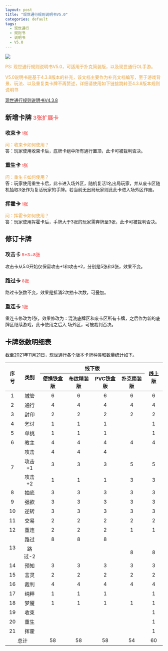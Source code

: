 ```yaml
---
layout: post
title: "现世通行规则说明书V5.0"
categories: default
tags: 
  - 现世通行
  - 规则书
  - 说明书
  - V5.0
---
```


<style>
center {text-align: center;}
.color1 {color: #67C23A;}
.color2 {color: #E6A23C;}
.color3 {color: grey;}
.color4 {color: #F56C6C;}
red {color: #E6A23C;display: block;}
green {color: green}
</style>


<img src="http://louislee92.com/img/xstx/card4.png"/>



<red>PS: 现世通行规则说明书V5.0，可适用于扑克简装版，以及现世通行OL手游。</red>

<red>V5.0说明书是基于4.3.8版本的补充，该文档主要作为补充文档编写，至于游戏背景、玩法、以及重复类卡牌不再赘述，详细请使用如下链接跳转至4.3.8版本规则说明书</red>

[现世通行规则说明书V4.3.8](http://louislee92.com/default/2021/05/05/xstx-rules-4.3.8.html)



## 新增卡牌 <small class="color4">3张扩展卡</small>

### 收束卡 <small class="color4">1张</small>

<red>问：收束卡如何使用？</red>
答：玩家使用收束卡后，底牌卡组中所有通行置顶，此卡可被裁判否决。

### 重生卡 <small class="color4">1张</small>

<red>问：重生卡如何使用？</red>
答：玩家使用重生卡后，此卡进入场外区，随机复活1名出局玩家，并从废卡区随机抽取3张作为复活玩家的手牌。若当前无出局玩家则此此卡进入场外区作废。

### 挥霍卡 <small class="color4">1张</small>

<red>问：挥霍卡如何使用？</red>
答：玩家使用挥霍卡后，手牌大于3张的玩家需弃牌至3张，此卡可被裁判否决。



## 修订卡牌

### 攻击卡 <small class="color4">5+3=8张</small>

攻击卡从5.0开始仅保留攻击+1和攻击+2，分别是5张和3张，效果不变。

### 路过卡  <small class="color4">8张</small>

路过卡张数不变，效果是抵消2次抽卡次数，可叠加。

### 重连卡 <small class="color4">1张</small>

重连卡修改为1张，效果修改为：混洗底牌区和废卡区所有卡牌，之后作为新的底牌区继续游戏，此卡使用之后入 场外区，可被裁判否决。



## 卡牌张数明细表

截至2021年11月21日，现世通行各个版本卡牌种类和数量统计如下。


<table style="width: 100%;text-align:center;">
<thead>
<tr><th rowspan="2">序号</th><th rowspan="2">类别</th><th  colspan="4">线下版</th><th rowspan="2">线上版</th></tr>

<tr><th>便携铁盒版</th><th>布纹精装版</th><th>PVC铁盒版</th><th>扑克简装版</th></tr>
</thead>
<tbody>
<tr><td>1</td><td>城管</td><td>6</td><td>6</td><td>6</td><td>6</td><td>6</td></tr>
<tr><td>2</td><td>通行</td><td>4</td><td>4</td><td>4</td><td>4</td><td>4</td></tr>
<tr><td>3</td><td>封印</td><td>2</td><td>2</td><td>2</td><td>2</td><td>2</td></tr>
<tr><td>4</td><td>乞讨</td><td>1</td><td>1</td><td>1</td><td></td><td>1</td></tr>
<tr><td>5</td><td>单挑</td><td>1</td><td>1</td><td>1</td><td></td><td>1</td></tr>
<tr><td>6</td><td>教主</td><td>4</td><td>4</td><td>4</td><td>4</td><td>4</td></tr>
<tr><td rowspan="3">7</td><td>攻击</td><td>4</td><td>4</td><td>4</td><td></td><td></td></tr>
<tr><td>攻击+1</td><td>3</td><td>3</td><td>3</td><td>5</td><td>5</td></tr>
<tr><td>攻击+2</td><td>1</td><td>1</td><td>1</td><td>3</td><td>3</td></tr>
<tr><td>8</td><td>抽底</td><td>3</td><td>3</td><td>3</td><td>3</td><td>3</td></tr>
<tr><td>9</td><td>强欲</td><td>3</td><td>3</td><td>3</td><td>3</td><td>3</td></tr>
<tr><td>10</td><td>逆转</td><td>3</td><td>3</td><td>3</td><td>3</td><td>3</td></tr>
<tr><td>11</td><td>交易</td><td>2</td><td>2</td><td>2</td><td>2</td><td>2</td></tr>
<tr><td>12</td><td>重连</td><td>2</td><td>2</td><td>2</td><td>1</td><td>1</td></tr>
<tr><td rowspan="2">13</td><td>路过</td><td>8</td><td>8</td><td>8</td><td></td><td></td></tr>
<tr><td>路过-2</td><td></td><td></td><td></td><td>8</td><td>8</td></tr>
<tr><td>14</td><td>预知</td><td>3</td><td>3</td><td>3</td><td>3</td><td>3</td></tr>
<tr><td>15</td><td>言灵</td><td>2</td><td>2</td><td>2</td><td>2</td><td>2</td></tr>
<tr><td>16</td><td>裁判</td><td>4</td><td>4</td><td>4</td><td>4</td><td>4</td></tr>
<tr><td>17</td><td>纯粹</td><td>1</td><td>1</td><td>1</td><td></td><td>1</td></tr>
<tr><td>18</td><td>梦魇</td><td>1</td><td>1</td><td>1</td><td>1</td><td>1</td></tr>
<tr><td>19</td><td>收束</td><td></td><td></td><td></td><td></td><td>1</td></tr>
<tr><td>20</td><td>重生</td><td></td><td></td><td></td><td></td><td>1</td></tr>
<tr><td>21</td><td>挥霍</td><td></td><td></td><td></td><td></td><td>1</td></tr>
<tr><td colspan="2">总计</td><td>58</td><td>58</td><td>58</td><td>54</td><td>60</td></tr>
</tbody>
</table>








